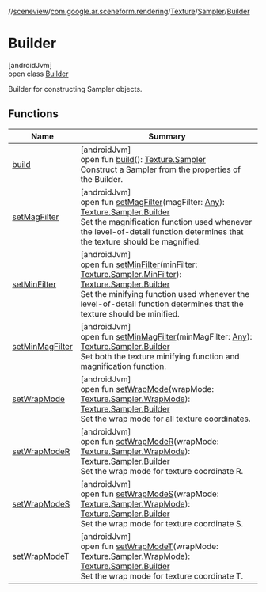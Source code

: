 //[sceneview](../../../../../index.md)/[com.google.ar.sceneform.rendering](../../../index.md)/[Texture](../../index.md)/[Sampler](../index.md)/[Builder](index.md)

# Builder

[androidJvm]\
open class [Builder](index.md)

Builder for constructing Sampler objects.

## Functions

| Name | Summary |
|---|---|
| [build](build.md) | [androidJvm]<br>open fun [build](build.md)(): [Texture.Sampler](../index.md)<br>Construct a Sampler from the properties of the Builder. |
| [setMagFilter](set-mag-filter.md) | [androidJvm]<br>open fun [setMagFilter](set-mag-filter.md)(magFilter: [Any](https://kotlinlang.org/api/latest/jvm/stdlib/kotlin/-any/index.html)): [Texture.Sampler.Builder](index.md)<br>Set the magnification function used whenever the level-of-detail function determines that the texture should be magnified. |
| [setMinFilter](set-min-filter.md) | [androidJvm]<br>open fun [setMinFilter](set-min-filter.md)(minFilter: [Texture.Sampler.MinFilter](../-min-filter/index.md)): [Texture.Sampler.Builder](index.md)<br>Set the minifying function used whenever the level-of-detail function determines that the texture should be minified. |
| [setMinMagFilter](set-min-mag-filter.md) | [androidJvm]<br>open fun [setMinMagFilter](set-min-mag-filter.md)(minMagFilter: [Any](https://kotlinlang.org/api/latest/jvm/stdlib/kotlin/-any/index.html)): [Texture.Sampler.Builder](index.md)<br>Set both the texture minifying function and magnification function. |
| [setWrapMode](set-wrap-mode.md) | [androidJvm]<br>open fun [setWrapMode](set-wrap-mode.md)(wrapMode: [Texture.Sampler.WrapMode](../-wrap-mode/index.md)): [Texture.Sampler.Builder](index.md)<br>Set the wrap mode for all texture coordinates. |
| [setWrapModeR](set-wrap-mode-r.md) | [androidJvm]<br>open fun [setWrapModeR](set-wrap-mode-r.md)(wrapMode: [Texture.Sampler.WrapMode](../-wrap-mode/index.md)): [Texture.Sampler.Builder](index.md)<br>Set the wrap mode for texture coordinate R. |
| [setWrapModeS](set-wrap-mode-s.md) | [androidJvm]<br>open fun [setWrapModeS](set-wrap-mode-s.md)(wrapMode: [Texture.Sampler.WrapMode](../-wrap-mode/index.md)): [Texture.Sampler.Builder](index.md)<br>Set the wrap mode for texture coordinate S. |
| [setWrapModeT](set-wrap-mode-t.md) | [androidJvm]<br>open fun [setWrapModeT](set-wrap-mode-t.md)(wrapMode: [Texture.Sampler.WrapMode](../-wrap-mode/index.md)): [Texture.Sampler.Builder](index.md)<br>Set the wrap mode for texture coordinate T. |
